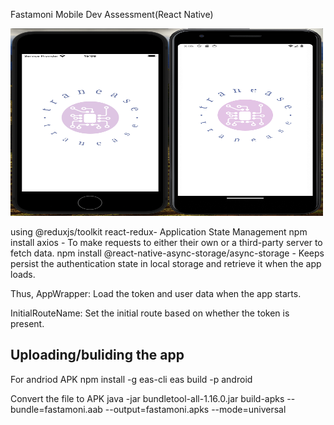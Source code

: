 Fastamoni Mobile Dev Assessment(React Native)

<!-- ![App Screenshot](./assets/app.png) -->
<img src="./assets/app.png" alt="App Screenshot" width="500" height="300">

using 
    @reduxjs/toolkit react-redux- Application State Management
    npm install axios - To make requests to either their own or a third-party server to fetch data.
    npm install @react-native-async-storage/async-storage - Keeps persist the authentication state in local storage and retrieve it when the app loads.


Thus, AppWrapper: Load the token and user data when the app starts.

InitialRouteName: Set the initial route based on whether the token is present.

## Uploading/buliding the app
For andriod APK
    npm install -g eas-cli
    eas build -p android

Convert the file to APK
java -jar bundletool-all-1.16.0.jar build-apks --bundle=fastamoni.aab --output=fastamoni.apks --mode=universal